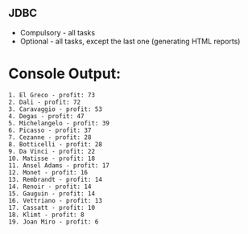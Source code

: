 ## JDBC

- Compulsory - all tasks
- Optional - all tasks, except the last one (generating HTML reports)


# Console Output:
    1. El Greco - profit: 73
    2. Dali - profit: 72
    3. Caravaggio - profit: 53
    4. Degas - profit: 47
    5. Michelangelo - profit: 39
    6. Picasso - profit: 37
    7. Cezanne - profit: 28
    8. Botticelli - profit: 28
    9. Da Vinci - profit: 22
    10. Matisse - profit: 18
    11. Ansel Adams - profit: 17
    12. Monet - profit: 16
    13. Rembrandt - profit: 14
    14. Renoir - profit: 14
    15. Gauguin - profit: 14
    16. Vettriano - profit: 13
    17. Cassatt - profit: 10
    18. Klimt - profit: 8
    19. Joan Miro - profit: 6
